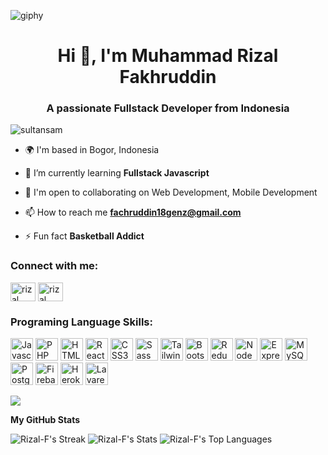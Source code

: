 

<!--
**Rizal-F/Rizal-F** is a ✨ _special_ ✨ repository because its `README.md` (this file) appears on your GitHub profile.
### Hi there 👋
Here are some ideas to get you started:

- 🔭 I’m currently working on ...
- 🌱 I’m currently learning ...
- 👯 I’m looking to collaborate on ...
- 🤔 I’m looking for help with ...
- 💬 Ask me about ...
- 📫 How to reach me: ...
- 😄 Pronouns: ...
- ⚡ Fun fact: ...
<div style="width:100%;height:0;padding-bottom:45%;position:relative;"><iframe src="https://giphy.com/embed/NKEt9elQ5cR68" width="100%" height="100%" style="position:absolute" frameBorder="0" class="giphy-embed" allowFullScreen></iframe></div><p><a href="https://giphy.com/gifs/art-pixel-city-NKEt9elQ5cR68">via GIPHY</a></p>
-->
![giphy](https://user-images.githubusercontent.com/81373973/175752605-12811460-48c2-4abc-8e41-511e31dcc9c0.gif)

<h1 align="center">Hi 👋, I'm Muhammad Rizal Fakhruddin</h1>
<h3 align="center">A passionate Fullstack Developer from Indonesia</h3>

<p align="left"> <img src="https://komarev.com/ghpvc/?username=Rizal-F&label=Profile%20views&color=0e75b6&style=flat" alt="sultansam" /> </p>

- 🌍  I'm based in Bogor, Indonesia

- 🌱 I’m currently learning **Fullstack Javascript**

- 🤝  I'm open to collaborating on Web Development, Mobile Development

- 📫 How to reach me **fachruddin18genz@gmail.com**

- ⚡ Fun fact **Basketball Addict**

<h3 align="left">Connect with me:</h3>
<p align="left">
<a href="https://www.linkedin.com/in/mrf-id/" target="blank"><img align="center" src="https://raw.githubusercontent.com/rahuldkjain/github-profile-readme-generator/master/src/images/icons/Social/linked-in-alt.svg" alt="rizal" height="30" width="40" /></a>
<a href="https://www.instagram.com/mrf_rizal/" target="blank"><img align="center" src="https://raw.githubusercontent.com/rahuldkjain/github-profile-readme-generator/master/src/images/icons/Social/instagram.svg" alt="rizal" height="30" width="40" /></a>
</p>

<h3 align="left">Programing Language Skills:</h3>
<p align="left">
<a href="https://developer.mozilla.org/en-US/docs/Web/JavaScript" target="_blank" rel="noreferrer"><img src="https://raw.githubusercontent.com/danielcranney/readme-generator/main/public/icons/skills/javascript-colored.svg" width="36" height="36" alt="Javascript" /></a>
<a href="https://www.php.net/" target="_blank" rel="noreferrer"><img src="https://raw.githubusercontent.com/danielcranney/readme-generator/main/public/icons/skills/php-colored.svg" width="36" height="36" alt="PHP" /></a>
<a href="https://developer.mozilla.org/en-US/docs/Glossary/HTML5" target="_blank" rel="noreferrer"><img src="https://raw.githubusercontent.com/danielcranney/readme-generator/main/public/icons/skills/html5-colored.svg" width="36" height="36" alt="HTML5" /></a>
<a href="https://reactjs.org/" target="_blank" rel="noreferrer"><img src="https://raw.githubusercontent.com/danielcranney/readme-generator/main/public/icons/skills/react-colored.svg" width="36" height="36" alt="React" /></a>
<a href="https://www.w3.org/TR/CSS/#css" target="_blank" rel="noreferrer"><img src="https://raw.githubusercontent.com/danielcranney/readme-generator/main/public/icons/skills/css3-colored.svg" width="36" height="36" alt="CSS3" /></a>
<a href="https://sass-lang.com/" target="_blank" rel="noreferrer"><img src="https://raw.githubusercontent.com/danielcranney/readme-generator/main/public/icons/skills/sass-colored.svg" width="36" height="36" alt="Sass" /></a>
<a href="https://tailwindcss.com/" target="_blank" rel="noreferrer"><img src="https://raw.githubusercontent.com/danielcranney/readme-generator/main/public/icons/skills/tailwindcss-colored.svg" width="36" height="36" alt="TailwindCSS" /></a>
<a href="https://getbootstrap.com/" target="_blank" rel="noreferrer"><img src="https://raw.githubusercontent.com/danielcranney/readme-generator/main/public/icons/skills/bootstrap-colored.svg" width="36" height="36" alt="Bootstrap" /></a>
<a href="https://redux.js.org/" target="_blank" rel="noreferrer"><img src="https://raw.githubusercontent.com/danielcranney/readme-generator/main/public/icons/skills/redux-colored.svg" width="36" height="36" alt="Redux" /></a>
<a href="https://nodejs.org/en/" target="_blank" rel="noreferrer"><img src="https://raw.githubusercontent.com/danielcranney/readme-generator/main/public/icons/skills/nodejs-colored.svg" width="36" height="36" alt="NodeJS" /></a>
<a href="https://expressjs.com/" target="_blank" rel="noreferrer"><img src="https://raw.githubusercontent.com/danielcranney/readme-generator/main/public/icons/skills/express-colored.svg" width="36" height="36" alt="Express" /></a>
<a href="https://www.mysql.com/" target="_blank" rel="noreferrer"><img src="https://raw.githubusercontent.com/danielcranney/readme-generator/main/public/icons/skills/mysql-colored.svg" width="36" height="36" alt="MySQL" /></a>
<a href="https://www.postgresql.org/" target="_blank" rel="noreferrer"><img src="https://raw.githubusercontent.com/danielcranney/readme-generator/main/public/icons/skills/postgresql-colored.svg" width="36" height="36" alt="PostgreSQL" /></a>
<a href="https://firebase.google.com/" target="_blank" rel="noreferrer"><img src="https://raw.githubusercontent.com/danielcranney/readme-generator/main/public/icons/skills/firebase-colored.svg" width="36" height="36" alt="Firebase" /></a>
<a href="https://www.heroku.com/" target="_blank" rel="noreferrer"><img src="https://raw.githubusercontent.com/danielcranney/readme-generator/main/public/icons/skills/heroku-colored.svg" width="36" height="36" alt="Heroku" /></a>
<a href="https://laravel.com/" target="_blank" rel="noreferrer"><img src="https://raw.githubusercontent.com/danielcranney/readme-generator/main/public/icons/skills/laravel-colored.svg" width="36" height="36" alt="Lavarel" /></a>

<a href="https://www.github.com/Rizal-F" target="_blank" rel="noreferrer"><img
src="https://img.shields.io/github/followers/Rizal-F?logo=github&style=for-the-badge&color=0891b2&labelColor=1c1917" /></a>

<b>My GitHub Stats</b>

  ![Rizal-F's Streak](https://github-readme-streak-stats.herokuapp.com/?user=Rizal-F&theme=radical&hide_border=true)
  ![Rizal-F's Stats](https://github-readme-stats.vercel.app/api?username=Rizal-F&theme=radical&show_icons=true&hide_border=true&count_private=true)
  ![Rizal-F's Top Languages](https://github-readme-stats.vercel.app/api/top-langs/?username=Rizal-F&theme=radical&show_icons=true&hide_border=true&layout=compact)
  
